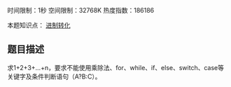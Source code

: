 时间限制：1秒 空间限制：32768K 热度指数：186186

本题知识点： [进制转化](https://www.nowcoder.com/questionCenter?questionTypes=000100&mutiTagIds=1201)

## 题目描述

求1+2+3+...+n，要求不能使用乘除法、for、while、if、else、switch、case等关键字及条件判断语句（A?B:C）。